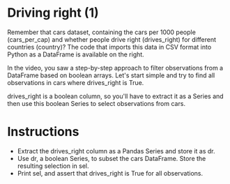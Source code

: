 # Driving right (1)
Remember that cars dataset, containing the cars per 1000 people (cars_per_cap) and whether people drive right (drives_right) for different countries (country)? The code that imports this data in CSV format into Python as a DataFrame is available on the right.

In the video, you saw a step-by-step approach to filter observations from a DataFrame based on boolean arrays. Let's start simple and try to find all observations in cars where drives_right is True.

drives_right is a boolean column, so you'll have to extract it as a Series and then use this boolean Series to select observations from cars.

# Instructions

- Extract the drives_right column as a Pandas Series and store it as dr.
- Use dr, a boolean Series, to subset the cars DataFrame. Store the resulting selection in sel.
- Print sel, and assert that drives_right is True for all observations.
